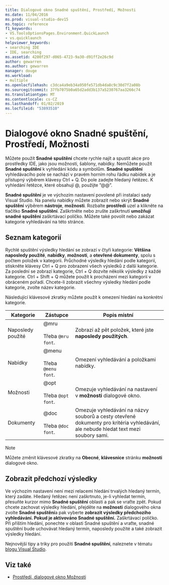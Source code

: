 ```yaml
---
title: Dialogové okno Snadné spuštění, Prostředí, Možnosti
ms.date: 11/04/2016
ms.prod: visual-studio-dev15
ms.topic: reference
f1_keywords:
- VS.ToolsOptionsPages.Environment.QuickLaunch
- vs.quicklaunch
helpviewer_keywords:
- searching IDE
- IDE, searching
ms.assetid: 4200f297-d065-4723-9a30-d91ff2e26c9d
author: gewarren
ms.author: gewarren
manager: douge
ms.workload:
- multiple
ms.openlocfilehash: c3dca4a9eb34a950fe571db4da8c9c30d7f2a08b
ms.sourcegitcommit: 37fb7075b0a65d2add3b137a5230767aa3266c74
ms.translationtype: MT
ms.contentlocale: cs-CZ
ms.lasthandoff: 01/02/2019
ms.locfileid: "53893510"
---
```

# <a name="quick-launch-environment-options-dialog-box"></a>Dialogové okno Snadné spuštění, Prostředí, Možnosti

Můžete použít **Snadné spuštění** chcete rychle najít a spustit akce pro prostředky IDE, jako jsou možnosti, šablony, nabídky. Nemůžete použít **Snadné spuštění** k vyhledání kódu a symbolům. **Snadné spuštění** vyhledávacího pole se nachází v pravém horním rohu řádku nabídek a je přístupný výběrem klávesy Ctrl + Q. Do pole zadejte hledaný řetězec. K vyhledání řetězce, které obsahují @, použijte ”@@”. 

**Snadné spuštění** je ve výchozím nastavení povolené při instalaci sady Visual Studio. Na panelu nabídky můžete zobrazit nebo skrýt **Snadné spuštění** výběrem **nástroje**, **možnosti**. Rozbalte **prostředí** uzel a klikněte na tlačítko **Snadné spuštění**. Zaškrtněte nebo zrušte zaškrtnutí **umožňují snadné spuštění** zaškrtávací políčko. Můžete také povolit nebo zakázat kategorie vyhledávání na této stránce.

## <a name="category-list"></a>Seznam kategorií

Rychlé spuštění výsledky hledání se zobrazí v čtyři kategorie: **Většina naposledy použité**, **nabídky**, **možnosti**, a **otevřené dokumenty**, spolu s počtem položek v kategorii. Průchodné výsledky hledání podle kategorií, stiskněte klávesy Ctrl + Q pro zobrazení všech výsledků z další kategorie. Za poslední se zobrazí kategorie, Ctrl + Q dozvíte několik výsledky z každé kategorie. Ctrl + Shift + Q můžete použít k procházení mezi kategorií v obráceném pořadí. Chcete-li zobrazit všechny výsledky hledání podle kategorie, zvolte název kategorie.

Následující klávesové zkratky můžete použít k omezení hledání na konkrétní kategorie.

|Kategorie|Zástupce|Popis místní|
|--------------|--------------| - |
|Naposledy použité|@mru<br /><br /> Třeba `@mru font`.|Zobrazí až pět položek, které jste **naposledy použitých**.|
|Nabídky|@menu<br /><br /> Třeba `@menu font`.|Omezení vyhledávání a položkami nabídky.|
|Možnosti|@opt<br /><br /> Třeba `@opt font`.|Omezuje vyhledávání na nastavení v **možnosti** dialogové okno.|
|Dokumenty|@doc<br /><br /> Třeba `@doc font`.|Omezuje vyhledávání na názvy souborů a cesty otevřené dokumenty pro kritéria vyhledávání, ale nebude hledat text mezi soubory sami.|

> [!NOTE]
> Můžete změnit klávesové zkratky na **Obecné**, **klávesnice** stránku **možnosti** dialogové okno.

## <a name="show-previous-results"></a>Zobrazit předchozí výsledky

Ve výchozím nastavení není mezi relacemi hledání trvalých hledaný termín, který zadáte. Hledaný řetězec není zaškrtnuto, je-li vyhledat termín, přesuňte kurzor mimo **Snadné spuštění** oblasti a pak se vraťte zpět. Pokud chcete zachovat výsledky hledání, přejděte na **možnosti** dialogového okna zvolte **Snadné spuštění**a pak vyberte **zobrazit výsledky předchozího vyhledávání. Pokud je aktivováno Snadné spuštění.** Zaškrtávací políčko. Při příštím hledání, ponechte v oblasti Snadné spuštění a vraťte, snadné spuštění bude uchovávat hledaný termín, naposledy použité a také zobrazit výsledky hledání.

Nejnovější tipy a triky pro použití **Snadné spuštění**, naleznete v tématu [blogu Visual Studio](http://go.microsoft.com/fwlink/?LinkId=236054).

## <a name="see-also"></a>Viz také

- [Prostředí, dialogové okno Možnosti](../../ide/reference/environment-options-dialog-box.md)